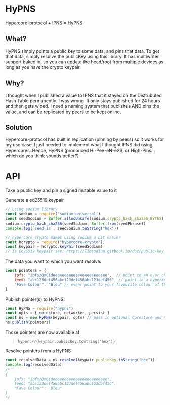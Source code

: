 # HyPNS
Hypercore-protocol + IPNS = HyPNS

## What?

HyPNS simply points a public key to some data, and pins that data. To get that data, simply resolve the publicKey using this library. It has multiwriter support baked in, so you can update the head/root from multiple devices as long as you have the crypto keypair.

## Why?

I thought when I published a value to IPNS that it stayed on the Distrubuted Hash Table permanently. I was wrong. It only stays published for 24 hours and then gets wiped. I need a naming system that publishes AND pins the value, and can be replicated by peers to be kept online.

## Solution

Hypercore-protocol has built in replication (pinning by peers) so it works for my use case. I just needed to implement what I thought IPNS did using Hypercores. Hence, HyPNS (pronouced Hi-Pee-eN-eSS, or High-Pins... which do you think sounds better?)

# API

Take a public key and pin a signed mutable value to it

Generate a ed25519 keypair 
```js
// using sodium library
const sodium = require('sodium-universal')
const seedSodium = Buffer.allocUnsafe(sodium.crypto_hash_sha256_BYTES)
sodium.crypto_hash_sha256(seedSodium, Buffer.from(seedPhrase))
console.log(`seed is`, seedSodium.toString("hex"))

// hypercore crypto makes using sodium a bit easier
const hcrypto = require("hypercore-crypto");
const keypair = hcrypto.keyPair(seedSodium) 
// is Ed25519 keypair see: https://libsodium.gitbook.io/doc/public-key_cryptography/public-key_signatures
```

The data you want to which you want resolve:
```js
const pointers = {
    ipfs: "ipfs/QmCideeeeeeeeeeeeeeeeeeeeeeee",  // point to an ever changing ipfs root CID, just like IPNS
    feed: "abc123def456abc123def456abc123def456", // point to a hypercore feed if you like
    "Fave Colour": "Bleu" // evenr point to your favourite colour of the day, spelled the Canadian way
}
```

Publish pointer(s) to HyPNS:

```js
const HyPNS = require("hypns")
const opts = { corestore, networker, persist }
const ns = new HyPNS(keypair, opts) // pass in optional Corestore and networker
ns.publish(pointers)
```
Those pointers are now available at

> ```hyper://{keypair.publicKey.toString("hex")}```

Resolve pointers from a HyPNS
```js
const resolvedData = ns.resolve(keypair.publicKey.toString("hex"))
console.log(resolvedData) 
/*
{
    ipfs: "ipfs/QmCideeeeeeeeeeeeeeeeeeeeeeee",
    feed: "abc123def456abc123def456abc123def456", 
    "Fave Colour": "Bleu" 
}
*/ 
```